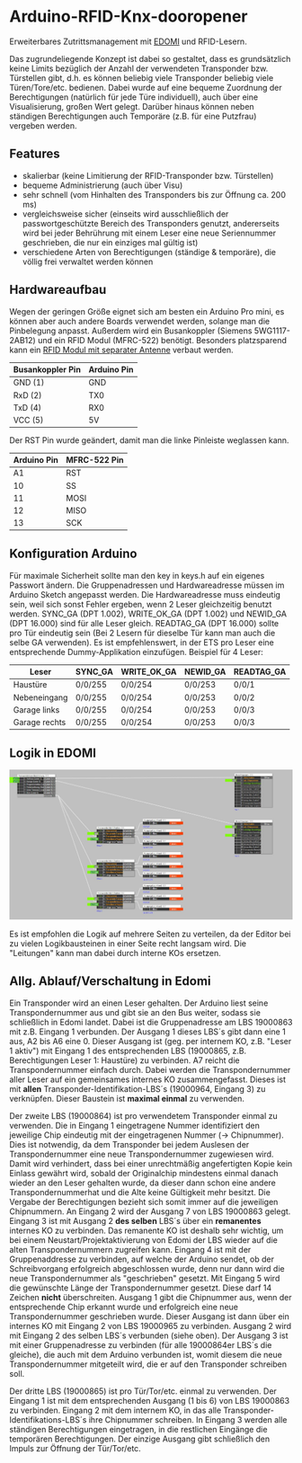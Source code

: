 # Arduino-RFID-Knx-dooropener
Erweiterbares Zutrittsmanagement mit [EDOMI](http://www.edomi.de/) und RFID-Lesern.

Das zugrundeliegende Konzept ist dabei so gestaltet, dass es grundsätzlich keine Limits bezüglich der Anzahl der verwendeten Transponder bzw. Türstellen gibt, d.h. es können beliebig viele Transponder beliebig viele Türen/Tore/etc. bedienen. Dabei wurde auf eine bequeme Zuordnung der Berechtigungen (natürlich für jede Türe individuell), auch über eine Visualisierung, großen Wert gelegt. Darüber hinaus können neben ständigen Berechtigungen auch Temporäre (z.B. für eine Putzfrau) vergeben werden.

## Features
* skalierbar (keine Limitierung der RFID-Transponder bzw. Türstellen)
* bequeme Administrierung (auch über Visu)
* sehr schnell (vom Hinhalten des Transponders bis zur Öffnung ca. 200 ms)
* vergleichsweise sicher (einseits wird ausschließlich der passwortgeschützte Bereich des Transponders genutzt, andererseits wird bei jeder Behrührung mit einem Leser eine neue Seriennummer geschrieben, die nur ein einziges mal gültig ist)
* verschiedene Arten von Berechtigungen (ständige & temporäre), die völlig frei verwaltet werden können

## Hardwareaufbau
Wegen der geringen Größe eignet sich am besten ein Arduino Pro mini, es können aber auch andere Boards verwendet werden, solange man die Pinbelegung anpasst. Außerdem wird ein Busankoppler (Siemens 5WG1117-2AB12) und ein RFID Modul (MFRC-522) benötigt. Besonders platzsparend kann ein [RFID Modul mit separater Antenne](http://www.ebay.de/itm/RC522-RFID-Read-Write-Card-Module-IC-RF-Card-Inductive-13-56MHz-Separate-/322198553776?hash=item4b0487c4b0:g:5-QAAOSwRgJXj07I) verbaut werden.

| Busankoppler Pin | Arduino Pin |
| -----------------|-------------|
| GND (1)          | GND         |
| RxD (2)          | TX0         |
| TxD (4)          | RX0         |
| VCC (5)          | 5V          |

Der RST Pin wurde geändert, damit man die linke Pinleiste weglassen kann.

| Arduino Pin | MFRC-522 Pin |
| ------------|--------------|
| A1          | RST          |
| 10          | SS           |
| 11          | MOSI         |
| 12          | MISO         |
| 13          | SCK          |

## Konfiguration Arduino
Für maximale Sicherheit sollte man den key in keys.h auf ein eigenes Passwort ändern.
Die Gruppenadressen und Hardwareadresse müssen im Arduino Sketch angepasst werden. Die Hardwareadresse muss eindeutig sein, weil sich sonst Fehler ergeben, wenn 2 Leser gleichzeitig benutzt werden. SYNC_GA (DPT 1.002), WRITE_OK_GA (DPT 1.002) und NEWID_GA (DPT 16.000) sind für alle Leser gleich. READTAG_GA (DPT 16.000) sollte pro Tür eindeutig sein (Bei 2 Lesern für dieselbe Tür kann man auch die selbe GA verwenden). Es ist empfehlenswert, in der ETS pro Leser eine entsprechende Dummy-Applikation einzufügen.
Beispiel für 4 Leser:

| Leser             | SYNC_GA | WRITE_OK_GA | NEWID_GA | READTAG_GA |
| ------------------|---------|-------------|----------|------------|
| Haustüre          | 0/0/255 | 0/0/254     | 0/0/253  | 0/0/1      |
| Nebeneingang      | 0/0/255 | 0/0/254     | 0/0/253  | 0/0/2      |
| Garage links      | 0/0/255 | 0/0/254     | 0/0/253  | 0/0/3      |
| Garage rechts     | 0/0/255 | 0/0/254     | 0/0/253  | 0/0/3      |

## Logik in EDOMI
![Beispiel](EDOMI_example.jpg)

Es ist empfohlen die Logik auf mehrere Seiten zu verteilen, da der Editor bei zu vielen Logikbausteinen in einer Seite recht langsam wird. Die "Leitungen" kann man dabei durch interne KOs ersetzen.

## Allg. Ablauf/Verschaltung in Edomi
Ein Transponder wird an einen Leser gehalten. Der Arduino liest seine Transpondernummer aus und gibt sie an den Bus weiter, sodass sie schließlich in Edomi landet. Dabei ist die Gruppenadresse am LBS 19000863 mit z.B. Eingang 1 verbunden. Der Ausgang 1 dieses LBS´s gibt dann eine 1 aus, A2 bis A6 eine 0. Dieser Ausgang ist (geg. per internem KO, z.B. "Leser 1 aktiv") mit Eingang 1 des entsprechenden LBS (19000865, z.B. Berechtigungen Leser 1: Haustüre) zu verbinden. A7 reicht die Transpondernummer einfach durch. Dabei werden die Transpondernummer aller Leser auf ein gemeinsames internes KO zusammengefasst. Dieses ist mit **allen** Transponder-Identifikation-LBS´s (19000964, Eingang 3) zu verknüpfen. Dieser Baustein ist **maximal einmal** zu verwenden.

Der zweite LBS (19000864) ist pro verwendetem Transponder einmal zu verwenden. Die in Eingang 1 eingetragene Nummer identifiziert den jeweilige Chip eindeutig mit der eingetragenen Nummer (-> Chipnummer). Dies ist notwendig, da dem Transponder bei jedem Auslesen der Transpondernummer eine neue Transpondernummer zugewiesen wird. Damit wird verhindert, dass bei einer unrechtmäßig angefertigten Kopie kein Einlass gewährt wird, sobald der Originalchip mindestens einmal danach wieder an den Leser gehalten wurde, da dieser dann schon eine andere Transpondernummerhat und die Alte keine Gültigkeit mehr besitzt. Die Vergabe der Berechtigungen bezieht sich somit immer auf die jeweiligen Chipnummern. An Eingang 2 wird der Ausgang 7 von LBS 19000863 gelegt. Eingang 3 ist mit Ausgang 2 **des selben** LBS´s über ein **remanentes** internes KO zu verbinden. Das remanente KO ist deshalb sehr wichtig, um bei einem Neustart/Projektaktivierung von Edomi der LBS wieder auf die alten Transpondernummern zugreifen kann. Eingang 4 ist mit der Gruppenaddresse zu verbinden, auf welche der Arduino sendet, ob der Schreibvorgang erfolgreich abgeschlossen wurde, denn nur dann wird die neue Transpondernummer als "geschrieben" gesetzt. Mit Eingang 5 wird die gewünschte Länge der Transpondernummer gesetzt. Diese darf 14 Zeichen **nicht** überschreiten. Ausgang 1 gibt die Chipnummer aus, wenn der entsprechende Chip erkannt wurde und erfolgreich eine neue Transpondernummer geschrieben wurde. Dieser Ausgang ist dann über ein internes KO mit Eingang 2 von LBS 19000965 zu verbinden. Ausgang 2 wird mit Eingang 2 des selben LBS´s verbunden (siehe oben). Der Ausgang 3 ist mit einer Gruppenadresse zu verbinden (für alle 19000864er LBS´s die gleiche), die auch mit dem Arduino verbunden ist, womit diesem die neue Transpondernummer mitgeteilt wird, die er auf den Transponder schreiben soll.

Der dritte LBS (19000865) ist pro Tür/Tor/etc. einmal zu verwenden. Der Eingang 1 ist mit dem entsprechenden Ausgang (1 bis 6) von LBS 19000863 zu verbinden. Eingang 2 mit dem internem KO, in das alle Transponder-Identifikations-LBS´s ihre Chipnummer schreiben. In Eingang 3 werden alle ständigen Berechtigungen eingetragen, in die restlichen Eingänge die temporären Berechtigungen. Der einzige Ausgang gibt schließlich den Impuls zur Öffnung der Tür/Tor/etc.

